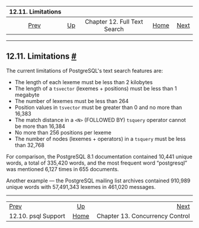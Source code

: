 <!--?xml version="1.0" encoding="UTF-8" standalone="no"?-->

|                  12.11. Limitations                 |                                                      |                              |                                                       |                                                      |
| :-------------------------------------------------: | :--------------------------------------------------- | :--------------------------: | ----------------------------------------------------: | ---------------------------------------------------: |
| [Prev](textsearch-psql.html "12.10. psql Support")  | [Up](textsearch.html "Chapter 12. Full Text Search") | Chapter 12. Full Text Search | [Home](index.html "PostgreSQL 17devel Documentation") |  [Next](mvcc.html "Chapter 13. Concurrency Control") |

***

## 12.11. Limitations [#](#TEXTSEARCH-LIMITATIONS)

The current limitations of PostgreSQL's text search features are:

*   The length of each lexeme must be less than 2 kilobytes
*   The length of a `tsvector` (lexemes + positions) must be less than 1 megabyte
*   The number of lexemes must be less than 264
*   Position values in `tsvector` must be greater than 0 and no more than 16,383
*   The match distance in a `<N>` (FOLLOWED BY) `tsquery` operator cannot be more than 16,384
*   No more than 256 positions per lexeme
*   The number of nodes (lexemes + operators) in a `tsquery` must be less than 32,768

For comparison, the PostgreSQL 8.1 documentation contained 10,441 unique words, a total of 335,420 words, and the most frequent word “postgresql” was mentioned 6,127 times in 655 documents.

Another example — the PostgreSQL mailing list archives contained 910,989 unique words with 57,491,343 lexemes in 461,020 messages.

***

|                                                     |                                                       |                                                      |
| :-------------------------------------------------- | :---------------------------------------------------: | ---------------------------------------------------: |
| [Prev](textsearch-psql.html "12.10. psql Support")  |  [Up](textsearch.html "Chapter 12. Full Text Search") |  [Next](mvcc.html "Chapter 13. Concurrency Control") |
| 12.10. psql Support                                 | [Home](index.html "PostgreSQL 17devel Documentation") |                      Chapter 13. Concurrency Control |
